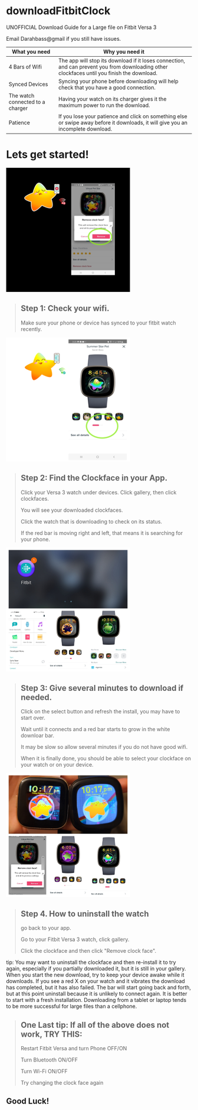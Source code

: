 # downloadFitbitClock

UNOFFICIAL Download Guide for a Large file on Fitbit Versa 3 

Email Darahbass@gmail if you still have issues. 

What you need  | Why you need it
-------------- | --------------
4 Bars of Wifi |  The app will stop its download if it loses connection, and can prevent you from downloading other clockfaces until you finish the download.
Synced Devices |  Syncing your phone before downloading will help check that you have a good connection.
The watch connected to a charger | Having your watch on its charger gives it the maximum power to run the download. 
Patience       |  If you lose your patience and click on something else or swipe away before it downloads, it will give you an incomplete download.

# Lets get started!

![alt text](https://github.com/SarahBass/downloadFitbitClock/blob/main/Untitled_11%206.png)


> ## Step 1: Check your wifi. 
> 
> Make sure your phone or device has synced to your fitbit watch recently.


![alt text](https://github.com/SarahBass/downloadFitbitClock/blob/main/Untitled%2012.png)


> ## Step 2: Find the Clockface in your App.
> 
> Click your Versa 3 watch under devices. Click gallery, then click clockfaces. 
> 
> You will see your downloaded clockfaces. 
> 
> Click the watch that is downloading to check on its status.
> 
> If the red bar is moving right and left, that means it is searching for your phone.

<img src="https://github.com/SarahBass/downloadFitbitClock/blob/main/BeautyPlus_20220212181347197_org.jpg" width="336" height="336">


> ## Step 3: Give several minutes to download if needed.
> 
> Click on the select button and refresh the install, you may have to start over. 
> 
> Wait until it connects and a red bar starts to grow in the white downloar bar. 
> 
> It may be slow so allow several minutes if you do not have good wifi. 
> 
>When it is finally done, you should be able to select your clockface on your watch or on your device. 

<img src="https://github.com/SarahBass/downloadFitbitClock/blob/main/BeautyPlus_20220212180850108_org.jpg" width="336" height="336">


> ## Step 4. How to uninstall the watch
> 
> go back to your app. 
> 
> Go to your Fitbit Versa 3 watch, click gallery. 
> 
> Click the clockface and then click "Remove clock face".

tip: You may want to uninstall the clockface and then re-install it to try again, especially if you partially downloaded it, but it is still in your gallery. When you start the new download, try to keep your device awake while it downloads. If you see a red X on your watch and it vibrates the download has completed, but it has also failed. The bar will start going back and forth, but at this point uninstall because it is unlikely to connect again. It is better to start with a fresh installation. Downloading from a tablet or laptop tends to be more successful for large files than a cellphone.  


> ## One Last tip: If all of the above does not work, TRY THIS: 
>
>Restart Fitbit Versa and turn Phone OFF/ON
>
>Turn Bluetooth ON/OFF
>
>Turn Wi-Fi ON/OFF
>
>Try changing the clock face again

## Good Luck!
